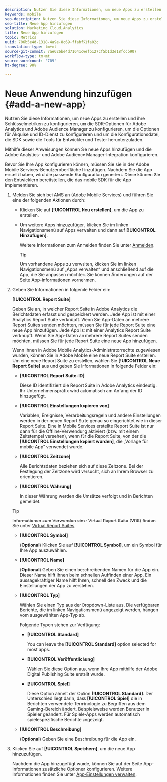 ```yaml
---
description: Nutzen Sie diese Informationen, um neue Apps zu erstellen und ihre Schlüsselmetriken zu konfigurieren, um die SDK-Optionen für Adobe Analytics und Adobe Audience Manager zu konfigurieren, um die Optionen für Akquise und ID-Dienst zu konfigurieren und um die Konfigurationsdatei, die SDK sowie die Tools für Entwickler und Tester herunterzuladen.
keywords: mobile
seo-description: Nutzen Sie diese Informationen, um neue Apps zu erstellen und ihre Schlüsselmetriken zu konfigurieren, um die SDK-Optionen für Adobe Analytics und Adobe Audience Manager zu konfigurieren, um die Optionen für Akquise und ID-Dienst zu konfigurieren und um die Konfigurationsdatei, die SDK sowie die Tools für Entwickler und Tester herunterzuladen.
seo-title: Neue App hinzufügen
solution: Marketing Cloud,Analytics
title: Neue App hinzufügen
topic: Metrics
uuid: 706b5e4d-1318-4a9e-8c69-ffabf51fa02c
translation-type: tm+mt
source-git-commit: 7ae626be4d71641c6efb127cf5b1d3e18fccb907
workflow-type: tm+mt
source-wordcount: '709'
ht-degree: 98%

---
```



# Neue Anwendung hinzufügen {#add-a-new-app}

Nutzen Sie diese Informationen, um neue Apps zu erstellen und ihre Schlüsselmetriken zu konfigurieren, um die SDK-Optionen für Adobe Analytics und Adobe Audience Manager zu konfigurieren, um die Optionen für Akquise und ID-Dienst zu konfigurieren und um die Konfigurationsdatei, die SDK sowie die Tools für Entwickler und Tester herunterzuladen.

Mithilfe dieser Anweisungen können Sie neue Apps hinzufügen und die Adobe Analytics- und Adobe Audience Manager-Integration konfigurieren.

Bevor Sie Ihre App konfigurieren können, müssen Sie sie in der Adobe Mobile Services-Benutzeroberfläche hinzufügen. Nachdem Sie die App erstellt haben, wird die passende Konfiguration generiert. Diese können Sie den Entwicklern bereitstellen, die das mobile SDK für die App implementieren.

1. Melden Sie sich bei AMS an (Adobe Mobile Services) und führen Sie eine der folgenden Aktionen durch:

   * Klicken Sie auf **[!UICONTROL Neu erstellen]**, um die App zu erstellen.
   * Um weitere Apps hinzuzufügen, klicken Sie im linken Navigationsmenü auf Apps verwalten und dann auf **[!UICONTROL Hinzufügen]**.

      Weitere Informationen zum Anmelden finden Sie unter [Anmelden](/help/using/gs/gs-signin.md).

      >[!TIP]
      >
      >Um vorhandene Apps zu verwalten, klicken Sie im linken Navigationsmenü auf „Apps verwalten“ und anschließend auf die App, die Sie anpassen möchten. Sie können Änderungen auf der Seite App-informationen vornehmen.

1. Geben Sie Informationen in folgende Felder ein:

   **[!UICONTROL Report Suite]**

   Geben Sie an, in welcher Report Suite in Adobe Analytics die Berichtsdaten erfasst und gespeichert werden. Jede App ist mit einer Analytics Report Suite verknüpft. Wenn Sie App-Daten an mehrere Report Suites senden möchten, müssen Sie für jede Report Suite eine neue App hinzufügen. Jede App ist mit einer Analytics Report Suite verknüpft. Wenn Sie App-Daten an mehrere Report Suites senden möchten, müssen Sie für jede Report Suite eine neue App hinzufügen.

   Wenn Ihnen in Adobe Mobile Analytics-Administratorrechte zugewiesen wurden, können Sie in Adobe Mobile eine neue Report Suite erstellen. Um eine neue Report Suite zu erstellen, wählen Sie **[!UICONTROL Neue Report Suite]** aus und geben Sie Informationen in folgende Felder ein:

   * **[!UICONTROL Report Suite-ID]**

      Diese ID identifiziert die Report Suite in Adobe Analytics eindeutig. Ihr Unternehmenspräfix wird automatisch am Anfang der ID hinzugefügt.

   * **[!UICONTROL Einstellungen kopieren von]**

      Variablen, Ereignisse, Verarbeitungsregeln und andere Einstellungen werden in der neuen Report Suite genau so eingerichtet wie in dieser Report Suite. Eine in Mobile Services erstellte Report Suite ist nur dann für die Offline-Verwendung aktiviert (bzw. mit einem Zeitstempel versehen), wenn für die Report Suite, von der die **[!UICONTROL Einstellungen kopiert wurden]**, die „Vorlage für mobile App“ verwendet wurde.

   * **[!UICONTROL Zeitzone]**

      Alle Berichtsdaten beziehen sich auf diese Zeitzone. Bei der Festlegung der Zeitzone wird versucht, sich an Ihrem Browser zu orientieren.

   * **[!UICONTROL Währung]**

      In dieser Währung werden die Umsätze verfolgt und in Berichten gemeldet.
   >[!TIP]
   >
   >Informationen zum Verwenden einer Virtual Report Suite (VRS) finden Sie unter [Virtual Report Suites](/help/using/manage-apps/c-mob-vrs.md).

   * **[!UICONTROL Symbol]**

      (**Optional**) Klicken Sie auf **[!UICONTROL Symbol]**, um ein Symbol für Ihre App auszuwählen.

   * **[!UICONTROL Name]**

      (**Optional**) Geben Sie einen beschreibenden Namen für die App ein. Dieser Name hilft Ihnen beim schnellen Auffinden einer App. Ein aussagekräftiger Name hilft Ihnen, schnell den Zweck und die Einstellungen der App zu verstehen.

   * **[!UICONTROL Typ]**

      Wählen Sie einen Typ aus der Dropdown-Liste aus. Die verfügbaren Berichte, die im linken Navigationsmenü angezeigt werden, hängen vom ausgewählten App-Typ ab.

      Folgende Typen stehen zur Verfügung:

      * **[!UICONTROL Standard]**

         You can leave the **[!UICONTROL Standard]** option selected for most apps.

      * **[!UICONTROL Veröffentlichung]**

         Wählen Sie diese Option aus, wenn Ihre App mithilfe der Adobe Digital Publishing Suite erstellt wurde.

      * **[!UICONTROL Spiel]**

         Diese Option ähnelt der Option **[!UICONTROL Standard]**. Der Unterschied liegt darin, dass **[!UICONTROL Spiel]** die in Berichten verwendete Terminologie zu Begriffen aus dem Gaming-Bereich ändert. Beispielsweise werden Benutzer in Spieler geändert. Für Spiele-Apps werden automatisch spielespezifische Berichte angezeigt.
   * **[!UICONTROL Beschreibung]**

      (**Optional**) Geben Sie eine Beschreibung für die App ein.



1. Klicken Sie auf **[!UICONTROL Speichern]**, um die neue App hinzuzufügen.

   Nachdem die App hinzugefügt wurde, können Sie auf der Seite App-Informationen zusätzliche Optionen konfigurieren. Weitere Informationen finden Sie unter [App-Einstellungen verwalten](/help/using/c-manage-app-settings/c-manage-app-settings.md).
